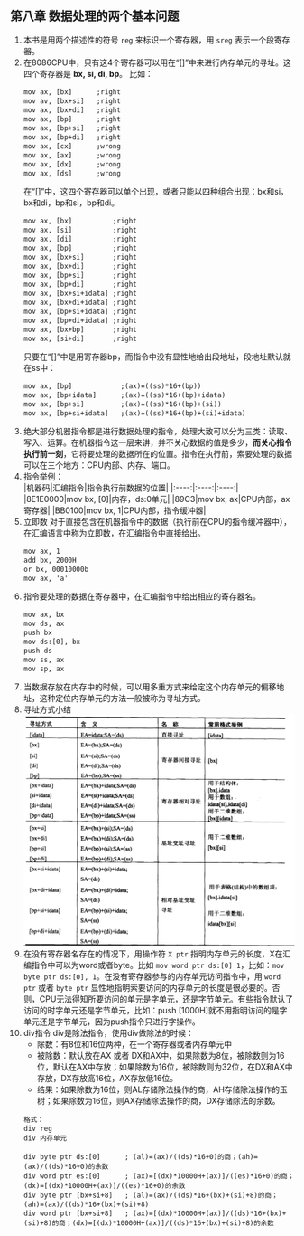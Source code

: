 ## 第八章 数据处理的两个基本问题    
1.  本书是用两个描述性的符号 `reg` 来标识一个寄存器，用 `sreg` 表示一个段寄存器。     
2.  在8086CPU中，只有这4个寄存器可以用在“[]”中来进行内存单元的寻址。这四个寄存器是 __bx, si, di, bp__。 比如：      
    ```
    mov ax, [bx]      ;right
    mov av, [bx+si]   ;right
    mov ax, [bx+di]   ;right
    mov ax, [bp]      ;right
    mov ax, [bp+si]   ;right
    mov ax, [bp+di]   ;right
    mov ax, [cx]      ;wrong
    mov ax, [ax]      ;wrong
    mov ax, [dx]      ;wrong
    mov ax, [ds]      ;wrong
    ```
    在“[]”中，这四个寄存器可以单个出现，或者只能以四种组合出现：bx和si，bx和di，bp和si，bp和di。      
    ```
    mov ax, [bx]          ;right
    mov ax, [si]          ;right
    mov ax, [di]          ;right
    mov ax, [bp]          ;right
    mov ax, [bx+si]       ;right
    mov ax, [bx+di]       ;right
    mov ax, [bp+si]       ;right
    mov ax, [bp+di]       ;right
    mov ax, [bx+si+idata] ;right
    mov ax, [bx+di+idata] ;right
    mov ax, [bp+si+idata] ;right
    mov ax, [bp+di+idata] ;right
    mov ax, [bx+bp]       ;right
    mov ax, [si+di]       ;right
    ```
    只要在“[]”中是用寄存器bp，而指令中没有显性地给出段地址，段地址默认就在ss中：      
    ```
    mov ax, [bp]            ;(ax)=((ss)*16+(bp))
    mov ax, [bp+idata]      ;(ax)=((ss)*16+(bp)+idata)
    mov ax, [bp+si]         ;(ax)=((ss)*16+(bp)+(si))
    mov ax, [bp+si+idata]   ;(ax)=((ss)*16+(bp)+(si)+idata)
    ```
3.  绝大部分机器指令都是进行数据处理的指令，处理大致可以分为三类：读取、写入、运算。在机器指令这一层来讲，并不关心数据的值是多少，__而关心指令执行前一刻__，它将要处理的数据所在的位置。指令在执行前，索要处理的数据可以在三个地方：CPU内部、内存、端口。          
4.  指令举例：      
    |机器码|汇编指令|指令执行前数据的位置|
    |:----:|:----:|:----:|
    |8E1E0000|mov bx, [0]|内存，ds:0单元|
    |89C3|mov bx, ax|CPU内部，ax寄存器|
    |BB0100|mov bx, 1|CPU内部，指令缓冲器|
5.  立即数 对于直接包含在机器指令中的数据（执行前在CPU的指令缓冲器中），在汇编语言中称为立即数，在汇编指令中直接给出。    
    ```
    mov ax, 1
    add bx, 2000H
    or bx, 00010000b
    mov ax, 'a'
    ```
6.  指令要处理的数据在寄存器中，在汇编指令中给出相应的寄存器名。    
    ```
    mov ax, bx
    mov ds, ax
    push bx
    mov ds:[0], bx
    push ds
    mov ss, ax
    mov sp, ax
    ```
7.  当数据存放在内存中的时候，可以用多重方式来给定这个内存单元的偏移地址，这种定位内存单元的方法一般被称为寻址方式。    
8.  寻址方式小结      
    ![alt 寻址方式小结](../../pictures/寻址方式小结.PNG "寻址方式小结")      
9.  在没有寄存器名存在的情况下，用操作符 `X ptr` 指明内存单元的长度，X在汇编指令中可以为word或者byte。比如 `mov word ptr ds:[0] 1`，比如：`mov byte ptr ds:[0], 1`。在没有寄存器参与的内存单元访问指令中，用 `word ptr` 或者 `byte ptr` 显性地指明索要访问的内存单元的长度是很必要的。否则，CPU无法得知所要访问的单元是字单元，还是字节单元。有些指令默认了访问的时字单元还是字节单元，比如：push [1000H]就不用指明访问的是字单元还是字节单元，因为push指令只进行字操作。        
10.  div指令 div是除法指令，使用div做除法的时候：   
     + 除数：有8位和16位两种，在一个寄存器或者内存单元中    
     + 被除数：默认放在AX 或者 DX和AX中，如果除数为8位，被除数则为16位，默认在AX中存放；如果除数为16位，被除数则为32位，在DX和AX中存放，DX存放高16位，AX存放低16位。    
     + 结果：如果除数为16位，则AL存储除法操作的商，AH存储除法操作的玉树；如果除数为16位，则AX存储除法操作的商，DX存储除法的余数。      
     ```
     格式：
     div reg
     div 内存单元

     div byte ptr ds:[0]      ; (al)=(ax)/((ds)*16+0)的商；(ah)=(ax)/((ds)*16+0)的余数
     div word ptr es:[0]      ; (ax)=[(dx)*10000H+(ax)]/((es)*16+0)的商；(dx)=[(dx)*10000H+(ax)]/((es)*16+0)的余数
     div byte ptr [bx+si+8]   ; (al)=(ax)/((ds)*16+(bx)+(si)+8)的商；(ah)=(ax)/((ds)*16+(bx)+(si)+8)
     div word ptr [bx+si+8]   ; (ax)=[(dx)*10000H+(ax)]/((ds)*16+(bx)+(si)+8)的商；(dx)=[(dx)*10000H+(ax)]/((ds)*16+(bx)+(si)+8)的余数
     ```
